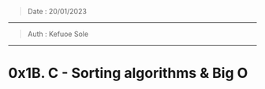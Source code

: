 > Date : 20/01/2023
-----------------------------
> Auth : Kefuoe Sole
--------------------------------
# 0x1B. C - Sorting algorithms & Big O
